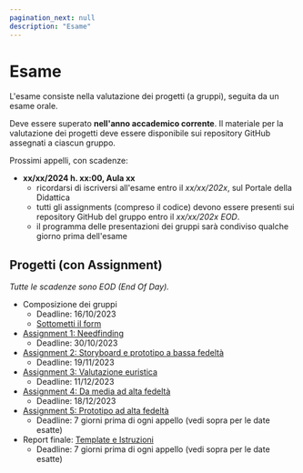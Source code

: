 ```yaml
---
pagination_next: null
description: "Esame"
---
```


# Esame

L'esame consiste nella valutazione dei progetti (a gruppi), seguita da un esame orale.

Deve essere superato **nell'anno accademico corrente**. Il materiale per la valutazione dei progetti deve essere disponibile sui repository GitHub assegnati a ciascun gruppo.

Prossimi appelli, con scadenze:

- **xx/xx/2024 h. xx:00, Aula xx**
    - ricordarsi di iscriversi all'esame entro il *xx/xx/202x*, sul Portale della Didattica
    - tutti gli assignments (compreso il codice) devono essere presenti sui repository GitHub del gruppo entro il *xx/xx/202x EOD*.
    - il programma delle presentazioni dei gruppi sarà condiviso qualche giorno prima dell'esame

## Progetti (con Assignment)

*Tutte le scadenze sono EOD (End Of Day).*

- Composizione dei gruppi
  - Deadline: 16/10/2023
  - [Sottometti il form](https://forms.gle/XZqNXzT44cceTEAD6)
- [Assignment 1: Needfinding](https://polito-uxd-2023.github.io/materiale/assignments/A1-needfinding.pdf)
  - Deadline: 30/10/2023
- [Assignment 2: Storyboard e prototipo a bassa fedeltà](https://polito-uxd-2023.github.io/materiale/assignments/A2-storyboard-paper-prototypes.pdf)
  - Deadline: 19/11/2023
- [Assignment 3: Valutazione euristica](https://polito-uxd-2023.github.io/materiale/assignments/A3-heuristic-evaluation.pdf)
  - Deadline: 11/12/2023
- [Assignment 4: Da media ad alta fedeltà](https://polito-uxd-2023.github.io/materiale/assignments/A4-mid-to-hi-fidelity.pdf)
  - Deadline: 18/12/2023
- [Assignment 5: Prototipo ad alta fedeltà](https://polito-uxd-2023.github.io/materiale/assignments/A5-high-fidelity-prototype.pdf)
  - Deadline: 7 giorni prima di ogni appello (vedi sopra per le date esatte)  
- Report finale: [Template e Istruzioni](https://polito-uxd-2023.github.io/materiale/assignments/final-report-instructions.pdf)
  - Deadline: 7 giorni prima di ogni appello (vedi sopra per le date esatte) 

